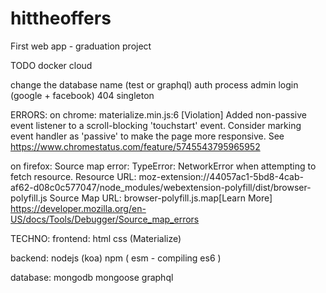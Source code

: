 # hittheoffers
First web app - graduation project 


TODO
  docker
  cloud
  
  change the database name (test or graphql)
  auth process
  admin
  login (google + facebook)
  404
  singleton


ERRORS:
  on chrome:
  materialize.min.js:6 [Violation] Added non-passive event listener to a scroll-blocking 'touchstart' event. Consider marking event handler as 'passive' to make the page more responsive. See https://www.chromestatus.com/feature/5745543795965952

  on firefox: 
  Source map error: TypeError: NetworkError when attempting to fetch resource.
  Resource URL: moz-extension://44057ac1-5bd8-4cab-af62-d08c0c577047/node_modules/webextension-polyfill/dist/browser-polyfill.js
  Source Map URL: browser-polyfill.js.map[Learn More]
  https://developer.mozilla.org/en-US/docs/Tools/Debugger/Source_map_errors



TECHNO:
  frontend:
    html
    css (Materialize)

  backend:
    nodejs (koa) 
    npm (
      esm - compiling es6
    )
    
  database:
    mongodb
    mongoose
    graphql